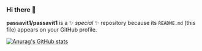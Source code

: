 ### Hi there 👋


**passavit1/passavit1** is a ✨ _special_ ✨ repository because its `README.md` (this file) appears on your GitHub profile.


[![Anurag's GitHub stats](https://github-readme-stats.vercel.app/api?username=passavit1)](https://github.com/anuraghazra/github-readme-stats)


